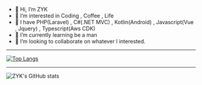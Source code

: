 - 👋 Hi, I’m ZYK
- 👀 I’m interested in Coding  , Coffee , Life
- 👀 I have PHP(Laravel) , C#(.NET MVC) , Kotlin(Android) , Javascript(Vue , Jquery) , Typescript(Aws CDK)
- 🌱 I’m currently learning be a man
- 💞️ I’m looking to collaborate on whatever I interested.


--------------------------------------------------------------------------------------------------------------


[![Top Langs](https://github-readme-stats.vercel.app/api/top-langs/?username=zyk0615)](https://github.com/zyk0615/github-readme-stats)


--------------------------------------------------------------------------------------------------------------


![ZYK's GitHub stats](https://github-readme-stats.vercel.app/api?username=zyk0615&count_private=true&show_icons=true&theme=radical)

